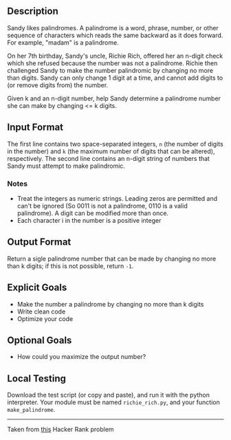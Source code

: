 Description
----

Sandy likes palindromes. A palindrome is a word, phrase, number, or other sequence of characters which reads the same backward as it does forward. For example, "madam" is a palindrome.

On her 7th birthday, Sandy's uncle, Richie Rich, offered her an n-digit check which she refused because the number was not a palindrome. Richie then challenged Sandy to make the number palindromic by changing no more than  digits. Sandy can only change 1 digit at a time, and cannot add digits to (or remove digits from) the number.

Given k and an n-digit number, help Sandy determine a palindrome number she can make by changing <= k digits.

Input Format
----

The first line contains two space-separated integers, `n` (the number of digits in the number) and `k` (the maximum number of digits that can be altered), respectively.
The second line contains an n-digit string of numbers that Sandy must attempt to make palindromic.

### Notes

- Treat the integers as numeric strings. Leading zeros are permitted and can't be ignored (So 0011 is not a palindrome, 0110 is a valid palindrome). A digit can be modified more than once.
- Each character i in the number is a positive integer


Output Format
----

Return a sigle palindrome number that can be made by changing no more than k digits; if this is not possible, return `-1`.


Explicit Goals
----

- Make the number a palindrome by changing no more than k digits
- Write clean code
- Optimize your code

Optional Goals
----

- How could you maximize the output number?


Local Testing
----

Download the test script (or copy and paste), and run it with the python interpreter. Your module must be named `richie_rich.py`, and your function `make_palindrome`.


----

Taken from [this](https://www.hackerrank.com/challenges/richie-rich) Hacker Rank problem
